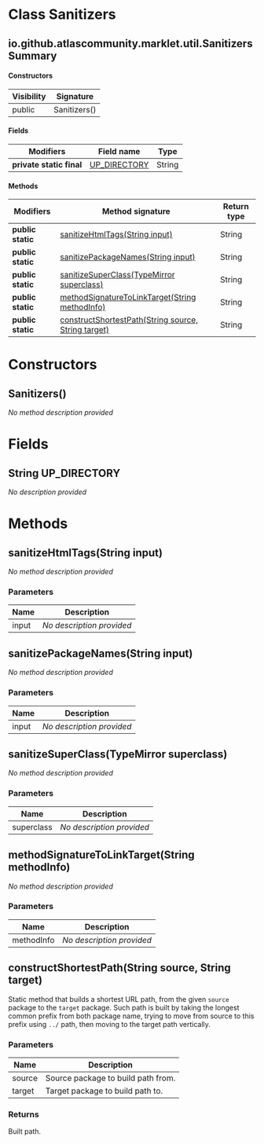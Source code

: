 Class Sanitizers
================


io.github.atlascommunity.marklet.util.Sanitizers Summary
-------
#### Constructors
| Visibility | Signature    |
| ---------- | ------------ |
| public     | Sanitizers() |
#### Fields
| Modifiers                | Field name                                   | Type   |
| ------------------------ | -------------------------------------------- | ------ |
| **private static final** | [UP_DIRECTORY](#javalangstring-up_directory) | String |
#### Methods
| Modifiers         | Method signature                                                                                         | Return type |
| ----------------- | -------------------------------------------------------------------------------------------------------- | ----------- |
| **public static** | [sanitizeHtmlTags(String input)](#sanitizehtmltagsstring-input)                                          | String      |
| **public static** | [sanitizePackageNames(String input)](#sanitizepackagenamesstring-input)                                  | String      |
| **public static** | [sanitizeSuperClass(TypeMirror superclass)](#sanitizesuperclasstypemirror-superclass)                    | String      |
| **public static** | [methodSignatureToLinkTarget(String methodInfo)](#methodsignaturetolinktargetstring-methodinfo)          | String      |
| **public static** | [constructShortestPath(String source, String target)](#constructshortestpathstring-source-string-target) | String      |

Constructors
============
Sanitizers()
------------
*No method description provided*


Fields
======
String UP_DIRECTORY
-----------------------------
*No description provided*


Methods
=======
sanitizeHtmlTags(String input)
------------------------------
*No method description provided*

### Parameters

| Name  | Description               |
| ----- | ------------------------- |
| input | *No description provided* |

sanitizePackageNames(String input)
----------------------------------
*No method description provided*

### Parameters

| Name  | Description               |
| ----- | ------------------------- |
| input | *No description provided* |

sanitizeSuperClass(TypeMirror superclass)
-----------------------------------------
*No method description provided*

### Parameters

| Name       | Description               |
| ---------- | ------------------------- |
| superclass | *No description provided* |

methodSignatureToLinkTarget(String methodInfo)
----------------------------------------------
*No method description provided*

### Parameters

| Name       | Description               |
| ---------- | ------------------------- |
| methodInfo | *No description provided* |

constructShortestPath(String source, String target)
---------------------------------------------------
Static method that builds a shortest URL path, from
 the given ``source`` package to the ``target`` package.
 Such path is built by taking the longest common prefix
 from both package name, trying to move from source to this
 prefix using ``../`` path, then moving to the target path
 vertically.

### Parameters

| Name   | Description                        |
| ------ | ---------------------------------- |
| source | Source package to build path from. |
| target | Target package to build path to.   |

### Returns

Built path.


